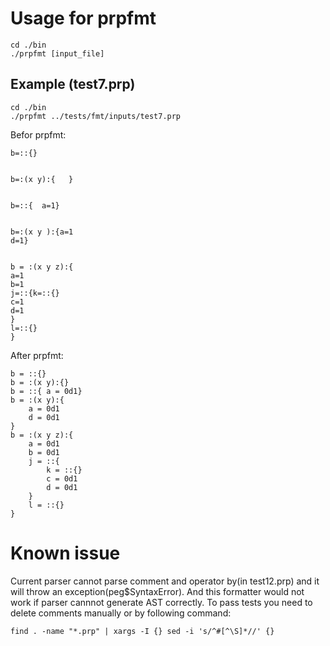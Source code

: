 # Usage for prpfmt
	cd ./bin
    ./prpfmt [input_file]
    
## Example (test7.prp)

	cd ./bin
    ./prpfmt ../tests/fmt/inputs/test7.prp
    
Befor prpfmt:

    b=::{}
    
    
    b=:(x y):{   }
    
    
    b=::{  a=1}
    
    
    b=:(x y ):{a=1
    d=1}
    
    
    b = :(x y z):{
    a=1
    b=1
    j=::{k=::{}
    c=1
    d=1
    }
    l=::{}
    }




After prpfmt:

    b = ::{}
    b = :(x y):{}
    b = ::{ a = 0d1}
    b = :(x y):{
    	a = 0d1
        d = 0d1
    }
    b = :(x y z):{
    	a = 0d1
        b = 0d1
        j = ::{
        	k = ::{}
            c = 0d1
            d = 0d1
        }
    	l = ::{}
    }



# Known issue
Current parser cannot parse comment and operator by(in test12.prp) and it will throw an exception(peg\$SyntaxError). And this formatter would not work if parser cannnot generate AST correctly. To pass tests you need to delete comments manually or by following command:

	find . -name "*.prp" | xargs -I {} sed -i 's/^#[^\S]*//' {}
